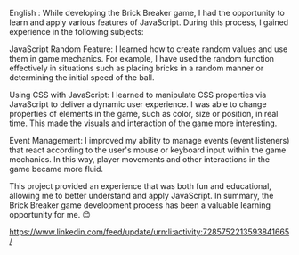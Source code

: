 English :
 While developing the Brick Breaker game, I had the opportunity to learn and apply various features of JavaScript. During this process, I gained experience in the following subjects:

 JavaScript Random Feature: I learned how to create random values ​​and use them in game mechanics. For example, I have used the random function effectively in situations such as placing bricks in a random manner or determining the initial speed of the ball.

 Using CSS with JavaScript​: I learned to manipulate CSS properties via JavaScript to deliver a dynamic user experience. I was able to change properties of elements in the game, such as color, size or position, in real time. This made the visuals and interaction of the game more interesting.

 Event Management: I improved my ability to manage events (event listeners) that react according to the user's mouse or keyboard input within the game mechanics. In this way, player movements and other interactions in the game became more fluid.

 This project provided an experience that was both fun and educational, allowing me to better understand and apply JavaScript. In summary, the Brick Breaker game development process has been a valuable learning opportunity for me. 😊

https://www.linkedin.com/feed/update/urn:li:activity:7285752213593841665/